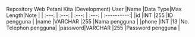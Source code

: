 Repository Web Petani Kita (Development)
User
|Name |Data Type|Max Length|Note |
| :---: | :---: | :---: | :---: | :----------:|
|id |INT |255 |ID pengguna |
|name |VARCHAR |255 |Nama pengguna |
|phone |INT |13 |No. Telephon pengguna|
|password|VARCHAR |255 |Password pengguna |
